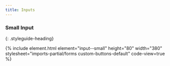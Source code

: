 ```yaml
---
title: Inputs
---
```


### Small Input
{: .styleguide-heading}

{% include element.html element="input--small" height="80" width="380" stylesheet="imports-partial/forms custom-buttons-default" code-view=true %}